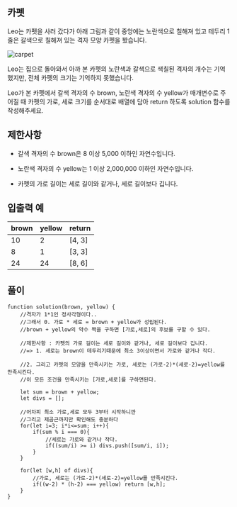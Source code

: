 ## 카펫

Leo는 카펫을 사러 갔다가 아래 그림과 같이 중앙에는 노란색으로 칠해져 있고 테두리 1줄은 갈색으로 칠해져 있는 격자 모양 카펫을 봤습니다.

![carpet](https://github.com/yookeunbyul/codingtest-kit/assets/91243651/3d2cb563-fe21-488e-be7a-9f2f14df79b3)

Leo는 집으로 돌아와서 아까 본 카펫의 노란색과 갈색으로 색칠된 격자의 개수는 기억했지만, 전체 카펫의 크기는 기억하지 못했습니다.

Leo가 본 카펫에서 갈색 격자의 수 brown, 노란색 격자의 수 yellow가 매개변수로 주어질 때 카펫의 가로, 세로 크기를 순서대로 배열에 담아 return 하도록 solution 함수를 작성해주세요.

## 제한사항

- 갈색 격자의 수 brown은 8 이상 5,000 이하인 자연수입니다.

- 노란색 격자의 수 yellow는 1 이상 2,000,000 이하인 자연수입니다.

- 카펫의 가로 길이는 세로 길이와 같거나, 세로 길이보다 깁니다.

## 입출력 예

| brown | yellow | return |
| ----- | ------ | ------ |
| 10    | 2      | [4, 3] |
| 8     | 1      | [3, 3] |
| 24    | 24     | [8, 6] |

## 풀이

```
function solution(brown, yellow) {
    //격자가 1*1인 정사각형이다..
    //그래서 0. 가로 * 세로 = brown + yellow가 성립된다.
    //brown + yellow의 약수 짝을 구하면 [가로,세로]의 후보를 구할 수 있다.

    //제한사항 : 카펫의 가로 길이는 세로 길이와 같거나, 세로 길이보다 깁니다.
    //=> 1. 세로는 brown이 테두리기때문에 최소 3이상이면서 가로와 같거나 작다.

    //2. 그리고 카펫의 모양을 만족시키는 가로, 세로는 (가로-2)*(세로-2)=yellow를 만족시킨다.
    //이 모든 조건을 만족시키는 [가로,세로]를 구하면된다.

    let sum = brown + yellow;
    let divs = [];

    //어차피 최소 가로,세로 모두 3부터 시작하니깐
    //그리고 제곱근까지만 확인해도 충분하다
    for(let i=3; i*i<=sum; i++){
        if(sum % i === 0){
            //세로는 가로와 같거나 작다.
            if((sum/i) >= i) divs.push([sum/i, i]);
        }
    }

    for(let [w,h] of divs){
        //가로, 세로는 (가로-2)*(세로-2)=yellow를 만족시킨다.
        if((w-2) * (h-2) === yellow) return [w,h];
    }
}
```
